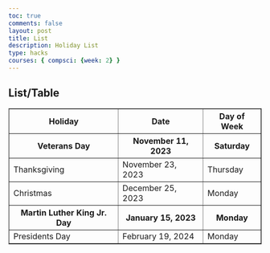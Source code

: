 ```yaml
---
toc: true
comments: false
layout: post
title: List
description: Holiday List
type: hacks
courses: { compsci: {week: 2} }
---
```


<h2>List/Table</h2>
 
<!-- Body contains the contents of the Document -->
<html>
<head>
    <title>Holiday List</title>
</head>
<body>
    <table border="1">
        <tr>
            <th>Holiday</th>
            <th>Date</th>
            <th>Day of Week</th>
        </tr>
        <tr>
            <th>Veterans Day</th>
            <th>November 11, 2023</th>
            <th>Saturday</th>
        </tr>
        <tr>
            <td>Thanksgiving</td>
            <td>November 23, 2023</td>
            <td>Thursday</td>
        </tr>
        <tr>
            <td>Christmas</td>
            <td>December 25, 2023</td>
            <td>Monday</td>
        </tr>
        <tr>
            <th>Martin Luther King Jr. Day</th>
            <th>January 15, 2023</th>
            <th>Monday</th>
        </tr>
         <tr>
            <td>Presidents Day</td>
            <td>February 19, 2024</td>
            <td>Monday</td>
        </tr>
    </table>
</body>
</html>